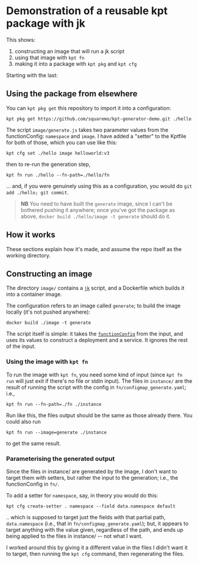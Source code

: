 # Demonstration of a reusable kpt package with jk

This shows:

 1. constructing an image that will run a jk script
 2. using that image with `kpt fn`
 3. making it into a package with `kpt pkg` and `kpt cfg`

Starting with the last:

## Using the package from elsewhere

You can `kpt pkg get` this repository to import it into a
configuration:

    kpt pkg get https://github.com/squaremo/kpt-generator-demo.git ./hello

The script `image/generate.js` takes two parameter values from the
functionConfig: `namespace` and `image`. I have added a "setter" to
the Kptfile for both of those, which you can use like this:

    kpt cfg set ./hello image helloworld:v3

then to re-run the generation step,

    kpt fn run ./hello --fn-path=./hello/fn

... and, if you were genuinely using this as a configuration, you
would do `git add ./hello; git commit`.

> **NB** You need to have built the `generate` image, since I can't be
> bothered pushing it anywhere; once you've got the package as above,
> `docker build ./hello/image -t generate` should do it.

## How it works

These sections explain how it's made, and assume the repo itself as
the working directory.

## Constructing an image

The directory `image/` contains a [`jk`](https://github.com/jkcfg/jk)
script, and a Dockerfile which builds it into a container image.

The configuration refers to an image called `generate`; to build the
image locally (it's not pushed anywhere):

    docker build ./image -t generate

The script itself is simple: it takes the
[`functionConfig`][kpt-fn-spec] from the input, and uses its values to
construct a deployment and a service. It ignores the rest of the
input.

### Using the image with `kpt fn`

To run the image with `kpt fn`, you need some kind of input (since
`kpt fn run` will just exit if there's no file or stdin input). The
files in `instance/` are the result of running the script with the
config in `fn/configmap_generate.yaml`; i.e.,

    kpt fn run --fn-path=./fn ./instance

Run like this, the files output should be the same as those already
there. You could also run

    kpt fn run --image=generate ./instance

to get the same result.

[kpt-fn-spec]: https://github.com/kubernetes-sigs/kustomize/blob/master/cmd/config/docs/api-conventions/functions-spec.md

### Parameterising the generated output

Since the files in instance/ are generated by the image, I don't want
to target them with setters, but rather the input to the generation;
i.e., the functionConfig in `fn/`.

To add a setter for `namespace`, say, in theory you would do this:

    kpt cfg create-setter . namespace --field data.namespace default

.. which is supposed to target just the fields with that partial path,
`data.namespace` (i.e., that in `fn/configmap_generate.yaml`); but, it
appears to target anything with the value given, regardless of the
path, and ends up being applied to the files in instance/ -- not what
I want.

I worked around this by giving it a different value in the files I
didn't want it to target, then running the `kpt cfg` command, then
regenerating the files.
